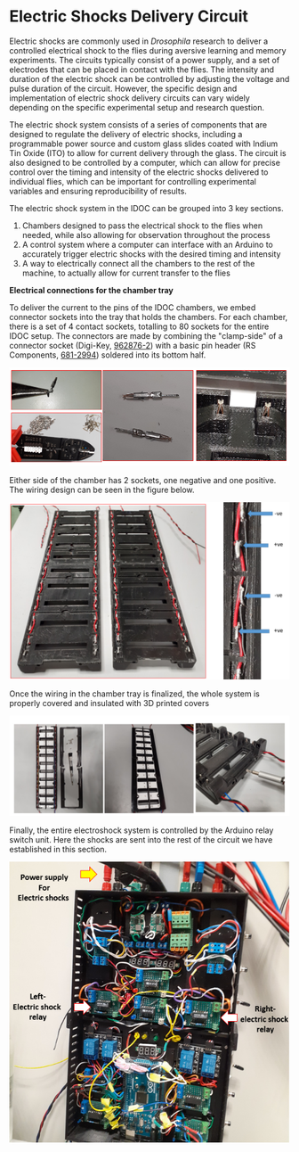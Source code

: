 # **Electric Shocks Delivery Circuit**



Electric shocks are commonly used in *Drosophila* research to deliver a controlled electrical shock to the flies during aversive learning and memory experiments. The circuits typically consist of a power supply, and a set of electrodes that can be placed in contact with the flies. The intensity and duration of the electric shock can be controlled by adjusting the voltage and pulse duration of the circuit. However, the specific design and implementation of electric shock delivery circuits can vary widely depending on the specific experimental setup and research question.

The electric shock system consists of a series of components that are designed to regulate the delivery of electric shocks, including a programmable power source and custom glass slides coated with Indium Tin Oxide (ITO) to allow for current delivery through the glass. The circuit is also designed to be controlled by a computer, which can allow for precise control over the timing and intensity of the electric shocks delivered to individual flies, which can be important for controlling experimental variables and ensuring reproducibility of results.

The electric shock system in the IDOC can be grouped into 3 key sections.
1. Chambers designed to pass the electrical shock to the flies when needed, while also allowing for observation throughout the process
2. A control system where a computer can interface with an Arduino to accurately trigger electric shocks with the desired timing and intensity
3. A way to electrically connect all the chambers to the rest of the machine, to actually allow for current transfer to the flies


**Electrical connections for the chamber tray**

To deliver the current to the pins of the IDOC chambers, we embed connector sockets into the tray that holds the chambers. For each chamber, there is a set of 4 contact sockets, totalling to 80 sockets for the entire IDOC setup. The connectors are made by combining the "clamp-side" of a connector socket (Digi-Key, [962876-2](https://www.digikey.be/en/products/detail/te-connectivity-amp-connectors/962876-2/2332160)) with a basic pin header (RS Components, [681-2994](https://benl.rs-online.com/web/p/pcb-headers/6812994/)) soldered into its bottom half.

![ESock-socket.PNG](assets/Images/ESock-socket.PNG)




Either side of the chamber has 2 sockets, one negative and one positive. The wiring design can be seen in the figure below.


![ESock-socket-connection.PNG](assets/Images/ESock-socket-connection.PNG)




Once the wiring in the chamber tray is finalized, the whole system is properly covered and insulated with 3D printed covers

![ESock-socket-connection-cover.PNG](assets/Images/ESock-socket-connection-cover.PNG)




Finally, the entire electroshock system is controlled by the Arduino relay switch unit. Here the shocks are sent into the rest of the circuit we have established in this section.

![ESock-Arduino-relay.PNG](assets/Images/ESock-Arduino-relay.PNG)
